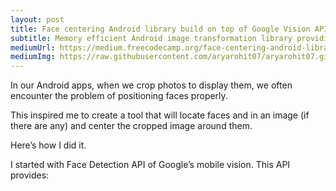 ```yaml
---
layout: post
title: Face centering Android library build on top of Google Vision API
subtitle: Memory efficient Android image transformation library providing cropping above Face Detection
mediumUrl: https://medium.freecodecamp.org/face-centering-android-library-build-on-top-of-google-vision-api-f88661b97959
mediumImg: https://raw.githubusercontent.com/aryarohit07/aryarohit07.github.io/master/img/face_crop_poster.png
---
```


In our Android apps, when we crop photos to display them, we often encounter the problem of positioning faces properly.

This inspired me to create a tool that will locate faces and in an image (if there are any) and center the cropped image around them.

Here’s how I did it.

I started with Face Detection API of Google’s mobile vision. This API provides:
